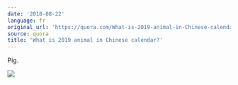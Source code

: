 ```yaml
---
date: '2018-08-22'
language: fr
original_url: 'https://quora.com/What-is-2019-animal-in-Chinese-calendar/answer/Clément-Renaud'
source: quora
title: 'What is 2019 animal in Chinese calendar?'
---
```


Pig.

![](/{{site.base_url}}/img/quora/main-qimg-28f06b25d0e00befad775f830c39b188.png)
